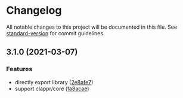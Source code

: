 # Changelog

All notable changes to this project will be documented in this file. See [standard-version](https://github.com/conventional-changelog/standard-version) for commit guidelines.

## 3.1.0 (2021-03-07)


### Features

* directly export library ([2e8afe7](https://github.com/andrefilimono/clappr-flvjs-playback/commit/2e8afe74e747e524dd71b700e0623cc232ce54ea))
* support clappr/core ([fa8acae](https://github.com/andrefilimono/clappr-flvjs-playback/commit/fa8acaed89b067ad44def50fce4d4d80037c482c))
